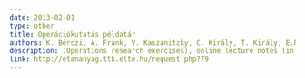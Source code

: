 ```yaml
---
date: 2013-02-01
type: other
title: Operációkutatás példatár
authors: K. Bérczi, A. Frank, V. Kaszanitzky, C. Király, T. Király, E.R. Kovács, G. Pap, J. Pap
description: (Operations research exercises), online lecture notes (in Hungarian).
link: http://etananyag.ttk.elte.hu/request.php?79
---
```

